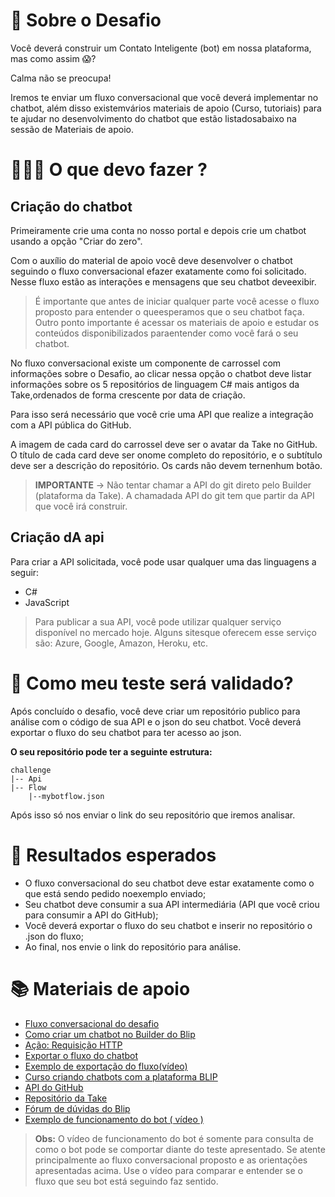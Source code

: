 # 💬 Sobre o Desafio

<p>Você deverá construir um Contato Inteligente (bot) em nossa plataforma, mas como assim 😱?</p>
<p>Calma não se preocupa!</p>
<p>Iremos te enviar um fluxo conversacional que você deverá implementar no chatbot, além disso existemvários materiais de apoio (Curso, tutoriais) para te ajudar no desenvolvimento do chatbot que estão listadosabaixo na sessão de Materiais de apoio.</p>

# 🤷🏻‍♂️ O que devo fazer ?

## Criação do chatbot

<p>Primeiramente crie uma conta no nosso portal e depois crie um chatbot usando a opção "Criar do zero".</p>
<p>Com o auxílio do material de apoio você deve desenvolver o chatbot seguindo o fluxo conversacional efazer exatamente como foi solicitado. Nesse fluxo estão as interações e mensagens que seu chatbot deveexibir.</p>

> É importante que antes de iniciar qualquer parte você acesse o fluxo proposto para entender o queesperamos que o seu chatbot faça.
> Outro ponto importante é acessar os materiais de apoio e estudar os conteúdos disponibilizados paraentender como você fará o seu chatbot.

<p>No fluxo conversacional existe um componente de carrossel com informações sobre o Desafio, ao clicar nessa opção o chatbot deve listar informações sobre os 5 repositórios de linguagem C# mais antigos da Take,ordenados de forma crescente por data de criação.</p>
<p>Para isso será necessário que você crie uma API que realize a integração com a API pública do GitHub.</p>
<p>A imagem de cada card do carrossel deve ser o avatar da Take no GitHub. O título de cada card deve ser onome completo do repositório, e o subtítulo deve ser a descrição do repositório. Os cards não devem ternenhum botão.</p>

> **IMPORTANTE** -> Não tentar chamar a API do git direto pelo Builder (plataforma da Take). A chamadada API do git tem que partir da API que você irá construir.

## Criação dA api

<p>Para criar a API solicitada, você pode usar qualquer uma das linguagens a seguir:</p>

* C#
* JavaScript

> Para publicar a sua API, você pode utilizar qualquer serviço disponível no mercado hoje. Alguns sitesque oferecem esse serviço são: Azure, Google, Amazon, Heroku, etc.

# 🤷 Como meu teste será validado?

<p>Após concluído o desafio, você deve criar um repositório publico para análise com o código de sua API e o json do seu chatbot. Você deverá exportar o fluxo do seu chatbot para ter acesso ao json.</p>

**O seu repositório pode ter a seguinte estrutura:**

```batch
challenge
|-- Api
|-- Flow
    |--mybotflow.json   
```
Após isso só nos enviar o link do seu repositório que iremos analisar.

# 🎯 Resultados esperados

* O fluxo conversacional do seu chatbot deve estar exatamente como o que está sendo pedido noexemplo enviado;
* Seu chatbot deve consumir a sua API intermediária (API que você criou para consumir a API do GitHub);
* Você deverá exportar o fluxo do seu chatbot e inserir no repositório o .json do fluxo;
* Ao final, nos envie o link do repositório para análise.

# 📚 Materiais de apoio

* [Fluxo conversacional do desafio](https://bit.ly/3bxfe9F)
* [Como criar um chatbot no Builder do Blip](https://bit.ly/3tw7zRR)
* [Ação: Requisição HTTP](https://bityli.com/MYzgt)
* [Exportar o fluxo do chatbot](https://bityli.com/K9JJR)
* [Exemplo de exportação do fluxo(vídeo)](https://bityli.com/USYoD)
* [Curso criando chatbots com a plataforma BLIP](https://bityli.com/AsPJy)
* [API do GitHub](https://developer.github.com/v3/)
* [Repositório da Take](https://github.com/takenet)
* [Fórum de dúvidas do Blip](https://forum.blip.ai/)
* [Exemplo de funcionamento do bot ( vídeo )](https://bityli.com/xNeiu)

> **Obs:** O vídeo de funcionamento do bot é somente para consulta de como o bot pode se comportar diante do teste apresentado. Se atente principalmente ao fluxo conversacional proposto e as orientações apresentadas acima. Use o vídeo para comparar e entender se o fluxo que seu bot está seguindo faz sentido.

